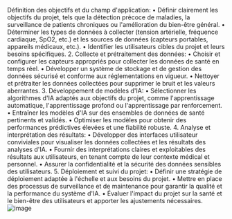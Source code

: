 Définition des objectifs et du champ d'application:
•	Définir clairement les objectifs du projet, tels que la détection précoce de maladies, la surveillance de patients chroniques ou l'amélioration du bien-être général.
•	Déterminer les types de données à collecter (tension artérielle, fréquence cardiaque, SpO2, etc.) et les sources de données (capteurs portables, appareils médicaux, etc.).
•	Identifier les utilisateurs cibles du projet et leurs besoins spécifiques.
2. Collecte et prétraitement des données:
•	Choisir et configurer les capteurs appropriés pour collecter les données de santé en temps réel.
•	Développer un système de stockage et de gestion des données sécurisé et conforme aux réglementations en vigueur.
•	Nettoyer et prétraiter les données collectées pour supprimer le bruit et les valeurs aberrantes.
3. Développement de modèles d'IA:
•	Sélectionner les algorithmes d'IA adaptés aux objectifs du projet, comme l'apprentissage automatique, l'apprentissage profond ou l'apprentissage par renforcement.
•	Entraîner les modèles d'IA sur des ensembles de données de santé pertinents et validés.
•	Optimiser les modèles pour obtenir des performances prédictives élevées et une fiabilité robuste.
4. Analyse et interprétation des résultats:
•	Développer des interfaces utilisateur conviviales pour visualiser les données collectées et les résultats des analyses d'IA.
•	Fournir des interprétations claires et exploitables des résultats aux utilisateurs, en tenant compte de leur contexte médical et personnel.
•	Assurer la confidentialité et la sécurité des données sensibles des utilisateurs.
5. Déploiement et suivi du projet:
•	Définir une stratégie de déploiement adaptée à l'échelle et aux besoins du projet.
•	Mettre en place des processus de surveillance et de maintenance pour garantir la qualité et la performance du système d'IA.
•	Évaluer l'impact du projet sur la santé et le bien-être des utilisateurs et apporter les ajustements nécessaires.
![image](https://github.com/biggs122/Heart_attack_prediction_model/assets/153178619/56de0f88-b218-4653-8042-13b74017d95d)
